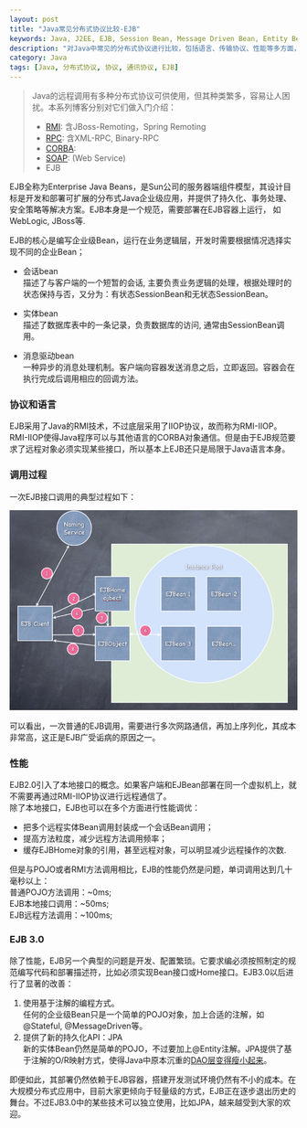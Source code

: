 ```yaml
---
layout: post
title: "Java常见分布式协议比较-EJB"
keywords: Java, J2EE, EJB, Session Bean, Message Driven Bean, Entity Bean, EJB 3.0, 分布式协议，协议，通信协议
description: "对Java中常见的分布式协议进行比较，包括语言、传输协议、性能等多方面，本文介绍了EJB和EJB3.0。"
category: Java
tags: [Java, 分布式协议, 协议, 通讯协议, EJB]
---
```


> Java的远程调用有多种分布式协议可供使用，但其种类繁多，容易让人困扰。本系列博客分别对它们做入门介绍：
> * [RMI](http://xiaoqing.me/2012/12/19/protocols-rmi/): 含JBoss-Remoting，Spring Remoting
> * [RPC](http://xiaoqing.me/2012/12/25/protocols-rpc/): 含XML-RPC, Binary-RPC
> * [CORBA](http://xiaoqing.me/2012/12/28/protocols-corba/): 
> * [SOAP](): (Web Service)
> * EJB 


EJB全称为Enterprise Java Beans，是Sun公司的服务器端组件模型，其设计目标是开发和部署可扩展的分布式Java企业级应用，并提供了持久化、事务处理、安全策略等解决方案。EJB本身是一个规范，需要部署在EJB容器上运行， 如WebLogic, JBoss等.

EJB的核心是编写企业级Bean，运行在业务逻辑层，开发时需要根据情况选择实现不同的企业Bean；

* 会话bean   
描述了与客户端的一个短暂的会话, 主要负责业务逻辑的处理，根据处理时的状态保持与否，又分为：有状态SessionBean和无状态SessionBean。  

* 实体bean   
描述了数据库表中的一条记录，负责数据库的访问, 通常由SessionBean调用。

* 消息驱动bean  
一种异步的消息处理机制。客户端向容器发送消息之后，立即返回。容器会在执行完成后调用相应的回调方法。

### 协议和语言
EJB采用了Java的RMI技术，不过底层采用了IIOP协议，故而称为RMI-IIOP。RMI-IIOP使得Java程序可以与其他语言的CORBA对象通信。但是由于EJB规范要求了远程对象必须实现某些接口，所以基本上EJB还只是局限于Java语言本身。

### 调用过程
一次EJB接口调用的典型过程如下：

<p class="image-container big">
<a href="#"><img alt="Select css media from webDeveloper" src="/assets/images/protocols-ejb-method-call.png"></a>
</p>

可以看出，一次普通的EJB调用，需要进行多次网路通信，再加上序列化，其成本非常高，这正是EJB广受诟病的原因之一。

### 性能
EJB2.0引入了本地接口的概念。如果客户端和EJBean部署在同一个虚拟机上，就不需要再通过RMI-IIOP协议进行远程通信了。  
除了本地接口，EJB也可以在多个方面进行性能调优：  
* 把多个远程实体Bean调用封装成一个会话Bean调用；  
* 提高方法粒度，减少远程方法调用频率；  
* 缓存EJBHome对象的引用，甚至远程对象，可以明显减少远程操作的次数.  

但是与POJO或者RMI方法调用相比，EJB的性能仍然是问题，单词调用达到几十毫秒以上：  
普通POJO方法调用：~0ms;  
EJB本地接口调用：~50ms;  
EJB远程方法调用：~100ms;  

### EJB 3.0
除了性能，EJB另一个典型的问题是开发、配置繁琐。它要求编必须按照制定的规范编写代码和部署描述符，比如必须实现Bean接口或Home接口。EJB3.0以后进行了显著的改善：  
1. 使用基于注解的编程方式。  
任何的企业级Bean只是一个简单的POJO对象，加上合适的注解，如@Stateful, @MessageDriven等。  
2. 提供了新的持久化API：JPA  
新的实体Bean仍然是简单的POJO，不过要加上@Entity注解。JPA提供了基于注解的O/R映射方式，使得Java中原本沉重的[DAO层变得瘦小起来](http://www.adam-bien.com/roller/abien/entry/jpa_ejb3_killed_the_dao)。

即便如此，其部署仍然依赖于EJB容器，搭建开发测试环境仍然有不小的成本。在大规模分布式应用中，目前大家更倾向于轻量级的方式，EJB正在逐步退出历史的舞台。不过EJB3.0中的某些技术可以独立使用，比如JPA，越来越受到大家的欢迎。


